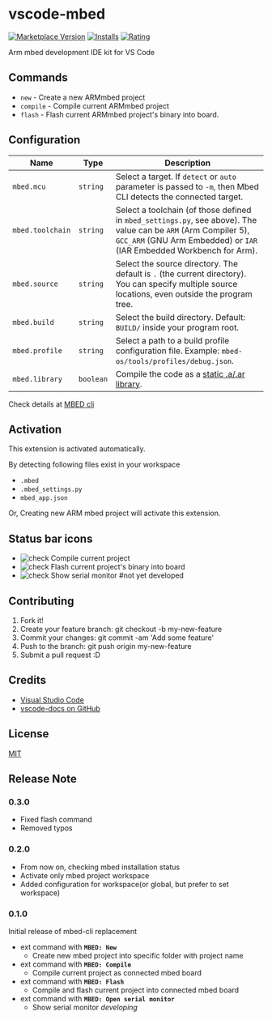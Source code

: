 # vscode-mbed

[![Marketplace Version](https://vsmarketplacebadge.apphb.com/version-short/semonec.vscode-mbed.svg)](https://marketplace.visualstudio.com/items?itemName=semonec.vscode-mbed) [![Installs](https://vsmarketplacebadge.apphb.com/installs-short/semonec.vscode-mbed.svg)](https://marketplace.visualstudio.com/items?itemName=semonec.vscode-mbed) [![Rating](https://vsmarketplacebadge.apphb.com/rating-short/semonec.vscode-mbed.svg)](https://marketplace.visualstudio.com/items?itemName=semonec.vscode-mbed)

Arm mbed development IDE kit for VS Code


## Commands

* `new` - Create a new ARMmbed project
* `compile` - Compile current ARMmbed project
* `flash` - Flash current ARMmbed project's binary into board.

## Configuration

|Name                           |Type       |Description
|-------------------------------|-----------|-----------
|`mbed.mcu`                     |`string`   |Select a target. If `detect` or `auto` parameter is passed to `-m`, then Mbed CLI detects the connected target.
|`mbed.toolchain`               |`string`   |Select a toolchain (of those defined in `mbed_settings.py`, see above). The value can be `ARM` (Arm Compiler 5), `GCC_ARM` (GNU Arm Embedded) or `IAR` (IAR Embedded Workbench for Arm).
|`mbed.source`                  |`string`   |Select the source directory. The default is `.` (the current directory). You can specify multiple source locations, even outside the program tree.
|`mbed.build`                   |`string`   |Select the build directory. Default: `BUILD/` inside your program root.
|`mbed.profile`                 |`string`   |Select a path to a build profile configuration file. Example: `mbed-os/tools/profiles/debug.json`.
|`mbed.library`                 |`boolean`  |Compile the code as a [static .a/.ar library](https://github.com/ARMmbed/mbed-cli#compiling-static-libraries).


Check details at  [MBED cli](https://github.com/ARMmbed/mbed-cli)

## Activation

This extension is activated automatically.

By detecting following files exist in your workspace

* `.mbed`
* `.mbed_settings.py`
* `mbed_app.json`

Or, Creating new ARM mbed project will activate this extension.

## Status bar icons

* ![check](images/compile.png)  Compile current project
* ![check](images/flash.png) Flash current project's binary into board
* ![check](images/terminal.png) Show serial monitor #not yet developed



## Contributing

1. Fork it!
2. Create your feature branch: git checkout -b my-new-feature
3. Commit your changes: git commit -am 'Add some feature'
4. Push to the branch: git push origin my-new-feature
5. Submit a pull request :D

## Credits

* [Visual Studio Code](https://code.visualstudio.com/)
* [vscode-docs on GitHub](https://github.com/Microsoft/vscode-docs)

## License

[MIT](LICENSE)


## Release Note
### 0.3.0
- Fixed flash command
- Removed typos

### 0.2.0
- From now on, checking mbed installation status
- Activate only mbed project workspace
- Added configuration for workspace(or global, but prefer to set workspace)

### 0.1.0

Initial release of mbed-cli replacement

- ext command with **`MBED: New`**
  - Create new mbed project into specific folder with project name
- ext command with **`MBED: Compile`**
  - Compile current project as connected mbed board
- ext command with **`MBED: Flash`**
  - Compile and flash current project into connected mbed board
- ext command with **`MBED: Open serial monitor`**
  - Show serial monitor *developing*


